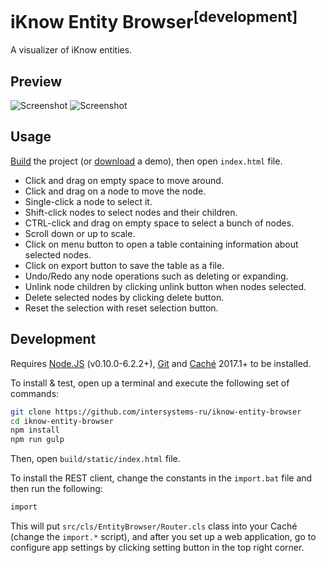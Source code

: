 # iKnow Entity Browser<sup>[development]</sup>

A visualizer of iKnow entities.

Preview
-------

![Screenshot](https://cloud.githubusercontent.com/assets/4989256/21582657/3bb1944c-d06a-11e6-8dc5-e7e637cc5e84.png)
![Screenshot](https://cloud.githubusercontent.com/assets/4989256/20610106/becaeac6-b29d-11e6-987b-670998ac048e.png)

Usage
-----

[Build](#development) the project (or [download](https://github.com/intersystems-ru/iknow-entity-browser/releases) a demo), then open `index.html` file.

+ Click and drag on empty space to move around.
+ Click and drag on a node to move the node.
+ Single-click a node to select it.
+ Shift-click nodes to select nodes and their children.
+ CTRL-click and drag on empty space to select a bunch of nodes.
+ Scroll down or up to scale.
+ Click on menu button to open a table containing information about selected nodes.
+ Click on export button to save the table as a file.
+ Undo/Redo any node operations such as deleting or expanding.
+ Unlink node children by clicking unlink button when nodes selected.
+ Delete selected nodes by clicking delete button.
+ Reset the selection with reset selection button.

Development
-----------

Requires [Node.JS](https://nodejs.org) (v0.10.0-6.2.2+),
[Git](https://git-scm.com) and
[Caché](http://www.intersystems.com/library/software-downloads/) 2017.1+
to be installed.

To install & test, open up a terminal and execute the following set of commands:

```sh
git clone https://github.com/intersystems-ru/iknow-entity-browser
cd iknow-entity-browser
npm install
npm run gulp
```

Then, open `build/static/index.html` file.

To install the REST client, change the constants in the `import.bat` file and then run the
following:

```bash
import
```

This will put `src/cls/EntityBrowser/Router.cls` class into your Caché (change the `import.*`
script), and after you set up a web application, go to configure app settings by clicking setting 
button in the top right corner.

